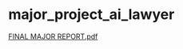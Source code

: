 # major_project_ai_lawyer

[FINAL MAJOR REPORT.pdf](https://github.com/anuj-s1ngh/major_project_ai_lawyer/files/11571979/FINAL.MAJOR.REPORT.pdf)
